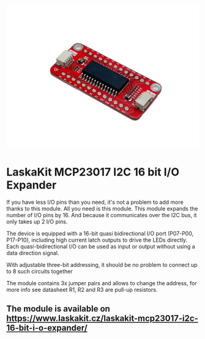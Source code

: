 ![TOP side of module](https://github.com/LaskaKit/MCP23017-expander/blob/main/img/6.jpg)

# LaskaKit MCP23017 I2C 16 bit I/O Expander

If you have less I/O pins than you need, it's not a problem to add more thanks to this module. All you need is this module. This module expands the number of I/O pins by 16. And because it communicates over the I2C bus, it only takes up 2 I/O pins.

The device is equipped with a 16-bit quasi bidirectional I/O port (P07-P00, P17-P10), including high current latch outputs to drive the LEDs directly. Each quasi-bidirectional I/O can be used as input or output without using a data direction signal.

With adjustable three-bit addressing, it should be no problem to connect up to 8 such circuits together

The module contains 3x jumper pairs and allows to change the address, for more info see datasheet R1, R2 and R3 are pull-up resistors.

## The module is available on https://www.laskakit.cz/laskakit-mcp23017-i2c-16-bit-i-o-expander/
